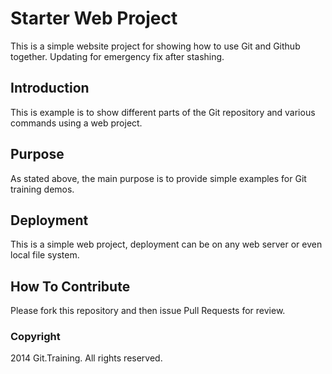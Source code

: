 # Starter Web Project

This is a simple website project for
showing how to use Git and Github together. Updating for emergency fix after stashing.

## Introduction

This is example is to show different parts
of the Git repository and various commands 
using a web project.

## Purpose

As stated above, the main purpose is to 
provide simple examples for Git training
demos.

## Deployment

This is a simple web project, deployment can be on any web server or even local file system.

## How To Contribute

Please fork this repository and then issue Pull Requests for review.

### Copyright

2014 Git.Training. All rights reserved.